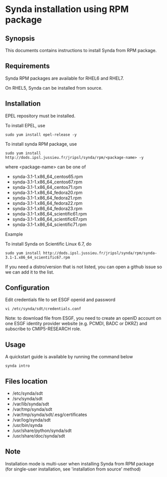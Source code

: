 # Synda installation using RPM package

## Synopsis

This documents contains instructions to install Synda from RPM package.

## Requirements

Synda RPM packages are available for RHEL6 and RHEL7.

On RHEL5, Synda can be installed from source.

## Installation

EPEL repository must be installed.

To install EPEL, use

```
sudo yum install epel-release -y
```

To install synda RPM package, use

```
sudo yum install http://dods.ipsl.jussieu.fr/jripsl/synda/rpm/<package-name> -y
```

where &lt;package-name&gt; can be one of

* synda-3.1-1.x86_64_centos65.rpm
* synda-3.1-1.x86_64_centos67.rpm
* synda-3.1-1.x86_64_centos71.rpm
* synda-3.1-1.x86_64_fedora20.rpm
* synda-3.1-1.x86_64_fedora21.rpm
* synda-3.1-1.x86_64_fedora22.rpm
* synda-3.1-1.x86_64_fedora23.rpm
* synda-3.1-1.x86_64_scientific61.rpm
* synda-3.1-1.x86_64_scientific67.rpm
* synda-3.1-1.x86_64_scientific71.rpm

Example

To install Synda on Scientific Linux 6.7, do

```
sudo yum install http://dods.ipsl.jussieu.fr/jripsl/synda/rpm/synda-3.1-1.x86_64_scientific67.rpm 
```

If you need a distro/version that is not listed, you can open a github issue so we can add it to the list.

## Configuration

Edit credentials file to set ESGF openid and password

```
vi /etc/synda/sdt/credentials.conf
```

Note: to download file from ESGF, you need to create an openID account on one
ESGF identity provider website (e.g. PCMDI, BADC or DKRZ) and subscribe to
CMIP5-RESEARCH role.

## Usage

A quickstart guide is available by running the command below

```
synda intro 
```

## Files location

* /etc/synda/sdt
* /srv/synda/sdt
* /var/lib/synda/sdt
* /var/tmp/synda/sdt
* /var/tmp/synda/sdt/.esg/certificates
* /var/log/synda/sdt
* /usr/bin/synda
* /usr/share/python/synda/sdt
* /usr/share/doc/synda/sdt

## Note

Installation mode is multi-user when installing Synda from RPM package (for
single-user installation, see 'installation from source' method)
